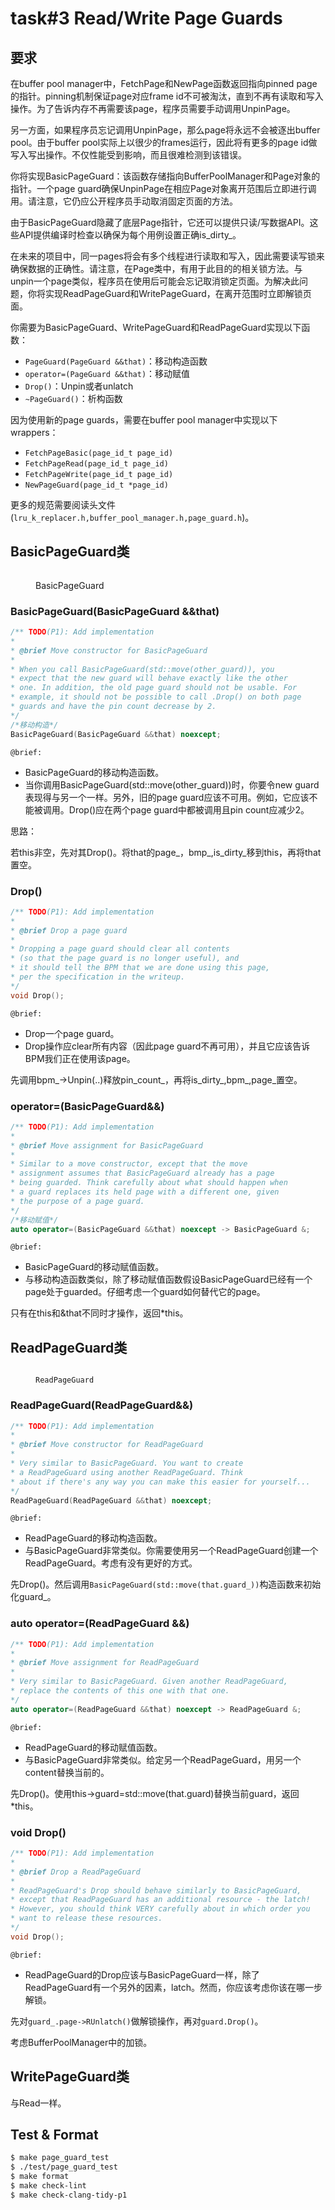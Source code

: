 # task#3 Read/Write Page Guards

## 要求

在buffer pool manager中，FetchPage和NewPage函数返回指向pinned page的指针。pinning机制保证page对应frame id不可被淘汰，直到不再有读取和写入操作。为了告诉内存不再需要该page，程序员需要手动调用UnpinPage。

另一方面，如果程序员忘记调用UnpinPage，那么page将永远不会被逐出buffer pool。由于buffer pool实际上以很少的frames运行，因此将有更多的page id做写入写出操作。不仅性能受到影响，而且很难检测到该错误。

你将实现BasicPageGuard：该函数存储指向BufferPoolManager和Page对象的指针。一个page guard确保UnpinPage在相应Page对象离开范围后立即进行调用。请注意，它仍应公开程序员手动取消固定页面的方法。

由于BasicPageGuard隐藏了底层Page指针，它还可以提供只读/写数据API。这些API提供编译时检查以确保为每个用例设置正确is\_dirty\_。

在未来的项目中，同一pages将会有多个线程进行读取和写入，因此需要读写锁来确保数据的正确性。请注意，在Page类中，有用于此目的的相关锁方法。与unpin一个page类似，程序员在使用后可能会忘记取消锁定页面。为解决此问题，你将实现ReadPageGuard和WritePageGuard，在离开范围时立即解锁页面。

你需要为BasicPageGuard、WritePageGuard和ReadPageGuard实现以下函数：

* `PageGuard(PageGuard &&that)`：移动构造函数
* `operator=(PageGuard &&that)`：移动赋值
* `Drop()`：Unpin或者unlatch
* `~PageGuard()`：析构函数

因为使用新的page guards，需要在buffer pool manager中实现以下wrappers：

* `FetchPageBasic(page_id_t page_id)`
* `FetchPageRead(page_id_t page_id)`
* `FetchPageWrite(page_id_t page_id)`
* `NewPageGuard(page_id_t *page_id)`

更多的规范需要阅读头文件(`lru_k_replacer.h,buffer_pool_manager.h,page_guard.h`)。

## BasicPageGuard类

<figure><img src="../.gitbook/assets/BasicPageGuard.svg" alt=""><figcaption><p>BasicPageGuard</p></figcaption></figure>

### BasicPageGuard(BasicPageGuard &\&that)

```cpp
/** TODO(P1): Add implementation
*
* @brief Move constructor for BasicPageGuard
*
* When you call BasicPageGuard(std::move(other_guard)), you
* expect that the new guard will behave exactly like the other
* one. In addition, the old page guard should not be usable. For
* example, it should not be possible to call .Drop() on both page
* guards and have the pin count decrease by 2.
*/
/*移动构造*/
BasicPageGuard(BasicPageGuard &&that) noexcept;
```

`@brief:`

* BasicPageGuard的移动构造函数。
* 当你调用BasicPageGuard(std::move(other\_guard))时，你要令new guard表现得与另一个一样。另外，旧的page guard应该不可用。例如，它应该不能被调用。Drop()应在两个page guard中都被调用且pin count应减少2。

思路：

若this非空，先对其Drop()。将that的page\_，bmp\_,is\_dirty\_移到this，再将that置空。

### Drop()

```cpp
/** TODO(P1): Add implementation
*
* @brief Drop a page guard
*
* Dropping a page guard should clear all contents
* (so that the page guard is no longer useful), and
* it should tell the BPM that we are done using this page,
* per the specification in the writeup.
*/
void Drop();
```

`@brief:`

* Drop一个page guard。
* Drop操作应clear所有内容（因此page guard不再可用），并且它应该告诉BPM我们正在使用该page。

先调用bpm\_->Unpin(..)释放pin\_count\_，再将is\_dirty\_,bpm\_,page\_置空。

### operator=(BasicPageGuard&&)

```cpp
/** TODO(P1): Add implementation
*
* @brief Move assignment for BasicPageGuard
*
* Similar to a move constructor, except that the move
* assignment assumes that BasicPageGuard already has a page
* being guarded. Think carefully about what should happen when
* a guard replaces its held page with a different one, given
* the purpose of a page guard.
*/
/*移动赋值*/
auto operator=(BasicPageGuard &&that) noexcept -> BasicPageGuard &;
```

`@brief:`

* BasicPageGuard的移动赋值函数。
* 与移动构造函数类似，除了移动赋值函数假设BasicPageGuard已经有一个page处于guarded。仔细考虑一个guard如何替代它的page。

只有在this和\&that不同时才操作，返回\*this。

## ReadPageGuard类

<figure><img src="../.gitbook/assets/ReadPageGuard.svg" alt=""><figcaption><p><code>ReadPageGuard</code></p></figcaption></figure>

### ReadPageGuard(ReadPageGuard&&)

```cpp
/** TODO(P1): Add implementation
*
* @brief Move constructor for ReadPageGuard
*
* Very similar to BasicPageGuard. You want to create
* a ReadPageGuard using another ReadPageGuard. Think
* about if there's any way you can make this easier for yourself...
*/
ReadPageGuard(ReadPageGuard &&that) noexcept;
```

`@brief:`

* ReadPageGuard的移动构造函数。
* 与BasicPageGuard非常类似。你需要使用另一个ReadPageGuard创建一个ReadPageGuard。考虑有没有更好的方式。

先Drop()。然后调用`BasicPageGuard(std::move(that.guard_))`构造函数来初始化guard\_。

### auto operator=(ReadPageGuard &&)

```cpp
/** TODO(P1): Add implementation
*
* @brief Move assignment for ReadPageGuard
*
* Very similar to BasicPageGuard. Given another ReadPageGuard,
* replace the contents of this one with that one.
*/
auto operator=(ReadPageGuard &&that) noexcept -> ReadPageGuard &;
```

`@brief:`

* ReadPageGuard的移动赋值函数。
* 与BasicPageGuard非常类似。给定另一个ReadPageGuard，用另一个content替换当前的。

先Drop()。使用this->guard=std::move(that.guard)替换当前guard，返回\*this。

### void Drop()

```cpp
/** TODO(P1): Add implementation
*
* @brief Drop a ReadPageGuard
*
* ReadPageGuard's Drop should behave similarly to BasicPageGuard,
* except that ReadPageGuard has an additional resource - the latch!
* However, you should think VERY carefully about in which order you
* want to release these resources.
*/
void Drop();
```

`@brief:`

* ReadPageGuard的Drop应该与BasicPageGuard一样，除了ReadPageGuard有一个另外的因素，latch。然而，你应该考虑你该在哪一步解锁。

先对`guard_.page->RUnlatch()`做解锁操作，再对`guard.Drop()`。

考虑BufferPoolManager中的加锁。

## WritePageGuard类

与Read一样。

## Test & Format

```sh
$ make page_guard_test
$ ./test/page_guard_test
$ make format
$ make check-lint
$ make check-clang-tidy-p1
```
